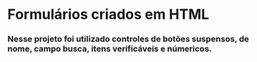 
# Formulários criados em HTML
### Nesse projeto foi utilizado controles de botões suspensos, de nome, campo busca, itens verificáveis e númericos.

